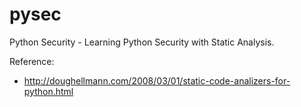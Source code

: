 pysec
=====

Python Security - Learning Python Security with Static Analysis.

Reference:

* http://doughellmann.com/2008/03/01/static-code-analizers-for-python.html
